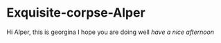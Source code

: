 # Exquisite-corpse-Alper

Hi Alper, this is georgina
I hope you are doing well
_have a nice afternoon_
